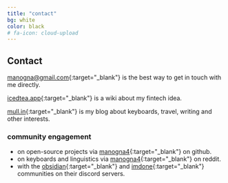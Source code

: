 ```yaml
---
title: "contact"
bg: white
color: black
# fa-icon: cloud-upload
---
```


## Contact

<manogna@gmail.com>{:target="_blank"} is the best way to get in touch with me directly.

[icedtea.app](https://icedtea.app){:target="_blank"} is a wiki about my fintech idea.

[mull.in](https://mull.in){:target="_blank"} is my blog about keyboards, travel, writing and other interests.

### community engagement

+ on open-source projects via [manogna4](https://github.com/manogna4){:target="_blank"} on github.
+ on keyboards and linguistics via [manogna4](https://www.reddit.com/user/manogna4){:target="_blank"} on reddit.
+ with the [obsidian](https://obsidian.md/){:target="_blank"} and [imdone](https://imdone.io/){:target="_blank"} communities on their discord servers.